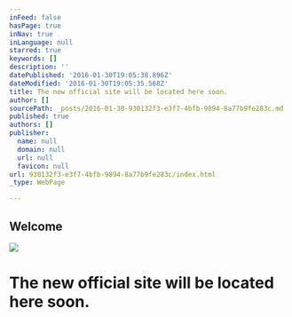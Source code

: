 ```yaml
---
inFeed: false
hasPage: true
inNav: true
inLanguage: null
starred: true
keywords: []
description: ''
datePublished: '2016-01-30T19:05:38.896Z'
dateModified: '2016-01-30T19:05:35.568Z'
title: The new official site will be located here soon.
author: []
sourcePath: _posts/2016-01-30-930132f3-e3f7-4bfb-9894-8a77b9fe283c.md
published: true
authors: []
publisher:
  name: null
  domain: null
  url: null
  favicon: null
url: 930132f3-e3f7-4bfb-9894-8a77b9fe283c/index.html
_type: WebPage

---
```

## Welcome
![](https://s3-us-west-2.amazonaws.com/the-grid-img/p/be3ff27182dc43c71021aec0702270fa6d30cfa2.jpg)

# The new official site will be located here soon.
